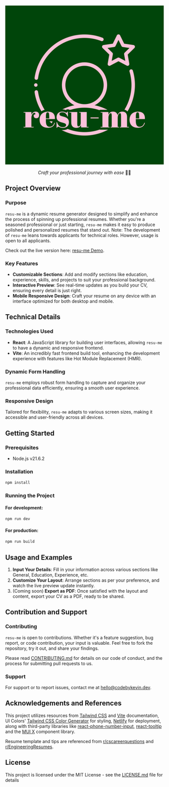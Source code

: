 ![](src/assets/resu-me.png)

<p align="center">
  <i align="center">Craft your professional journey with ease</i> 📄✨
</p>

## Project Overview

### Purpose

`resu-me` is a dynamic resume generator designed to simplify and enhance the process of spinning up professional resumes. Whether you're a seasoned professional or just starting, `resu-me` makes it easy to produce polished and personalized resumes that stand out. Note: The development of `resu-me` leans towards applicants for technical roles. However, usage is open to all applicants.  

Check out the live version here: [resu-me Demo](https://bright-yeot-7554ea.netlify.app/).

### Key Features

- **Customizable Sections**: Add and modify sections like education, experience, skills, and projects to suit your professional background.
- **Interactive Preview**: See real-time updates as you build your CV, ensuring every detail is just right.
- **Mobile Responsive Design**: Craft your resume on any device with an interface optimized for both desktop and mobile.

## Technical Details

### Technologies Used
- **React**: A JavaScript library for building user interfaces, allowing `resu-me` to have a dynamic and responsive frontend.
- **Vite**: An incredibly fast frontend build tool, enhancing the development experience with features like Hot Module Replacement (HMR).

### Dynamic Form Handling
`resu-me` employs robust form handling to capture and organize your professional data efficiently, ensuring a smooth user experience.

### Responsive Design
Tailored for flexibility, `resu-me` adapts to various screen sizes, making it accessible and user-friendly across all devices.

## Getting Started

### Prerequisites

- Node.js v21.6.2

### Installation

```bash
npm install
```
### Running the Project

#### For development:

```bash
npm run dev
```

#### For production:

```bash
npm run build
```

## Usage and Examples

1. **Input Your Details**: Fill in your information across various sections like General, Education, Experience, etc.
2. **Customize Your Layout**: Arrange sections as per your preference, and watch the live preview update instantly.
3. (Coming soon) **Export as PDF**: Once satisfied with the layout and content, export your CV as a PDF, ready to be shared. 

## Contribution and Support

### Contributing

`resu-me` is open to contributions. Whether it's a feature suggestion, bug report, or code contribution, your input is valuable. Feel free to fork the repository, try it out, and share your findings. 

Please read [CONTRIBUTING.md](CONTRIBUTING.md) for details on our code of conduct, and the process for submitting pull requests to us.

### Support

For support or to report issues, contact me at [hello@codebykevin.dev](mailto:hello@codebykevin.dev). 

## Acknowledgements and References

This project utilizes resources from [Tailwind CSS](https://tailwindcss.com/docs/installation) and [Vite](https://vitejs.dev/guide/) documentation, UI Colors' [Tailwind CSS Color Generator](https://uicolors.app/create) for styling, [Netlify](https://docs.netlify.com/) for deployment, along with third-party libraries like [react-phone-number-input](https://gitlab.com/catamphetamine/react-phone-number-input#readme), [react-tooltip](https://github.com/ReactTooltip/react-tooltip#readme) and the [MUI X](https://mui.com/x/introduction/) component library. 

Resume template and tips are referenced from [r/cscareerquestions](https://www.reddit.com/r/cscareerquestions/) and [r/EngineeringResumes](https://www.reddit.com/r/EngineeringResumes/).

## License

This project is licensed under the MIT License - see the [LICENSE.md](LICENSE.md) file for details
